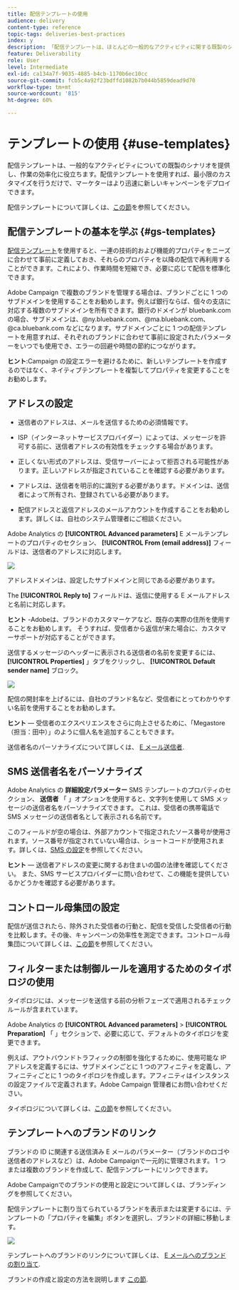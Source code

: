 ```yaml
---
title: 配信テンプレートの使用
audience: delivery
content-type: reference
topic-tags: deliveries-best-practices
index: y
description: 「配信テンプレートは、ほとんどの一般的なアクティビティに関する既製のシナリオを提供し、効率を高めるのに役立ちます。」
feature: Deliverability
role: User
level: Intermediate
exl-id: ca134a7f-9035-4885-b4cb-1170b6ec10cc
source-git-commit: fcb5c4a92f23bdffd1082b7b044b5859dead9d70
workflow-type: tm+mt
source-wordcount: '815'
ht-degree: 60%

---
```


# テンプレートの使用 {#use-templates}

配信テンプレートは、一般的なアクティビティについての既製のシナリオを提供し、作業の効率化に役立ちます。配信テンプレートを使用すれば、最小限のカスタマイズを行うだけで、マーケターはより迅速に新しいキャンペーンをデプロイできます。

配信テンプレートについて詳しくは、[この節](../../start/using/marketing-activity-templates.md)を参照してください。

## 配信テンプレートの基本を学ぶ {#gs-templates}

[配信テンプレート](../../start/using/marketing-activity-templates.md#creating-a-new-template)を使用すると、一連の技術的および機能的プロパティをニーズに合わせて事前に定義しておき、それらのプロパティを以降の配信で再利用することができます。これにより、作業時間を短縮でき、必要に応じて配信を標準化できます。

Adobe Campaign で複数のブランドを管理する場合は、ブランドごとに 1 つのサブドメインを使用することをお勧めします。例えば銀行ならば、個々の支店に対応する複数のサブドメインを所有できます。銀行のドメインが bluebank.com の場合、サブドメインは、@ny.bluebank.com、@ma.bluebank.com、@ca.bluebank.com などになります。サブドメインごとに 1 つの配信テンプレートを用意すれば、それぞれのブランドに合わせて事前に設定されたパラメーターをいつでも使用でき、エラーの回避や時間の節約につながります。

**ヒント**:Campaign の設定エラーを避けるために、新しいテンプレートを作成するのではなく、ネイティブテンプレートを複製してプロパティを変更することをお勧めします。

## アドレスの設定

* 送信者のアドレスは、メールを送信するための必須情報です。

* ISP（インターネットサービスプロバイダー）によっては、メッセージを許可する前に、送信者アドレスの有効性をチェックする場合があります。

* 正しくない形式のアドレスは、受信サーバーによって拒否される可能性があります。正しいアドレスが指定されていることを確認する必要があります。

* アドレスは、送信者を明示的に識別する必要があります。ドメインは、送信者によって所有され、登録されている必要があります。

* 配信アドレスと返信アドレスのメールアカウントを作成することをお勧めします。詳しくは、自社のシステム管理者にご相談ください。

Adobe Analytics の **[!UICONTROL Advanced parameters]** E メールテンプレートのプロパティのセクション、 **[!UICONTROL From (email address)]** フィールドは、送信者のアドレスに対応します。

![](assets/template-parameters.png)

アドレスドメインは、設定したサブドメインと同じである必要があります。

The **[!UICONTROL Reply to]** フィールドは、返信に使用する E メールアドレスと名前に対応します。

**ヒント** -Adobeは、ブランドのカスタマーケアなど、既存の実際の住所を使用することをお勧めします。 そうすれば、受信者から返信が来た場合に、カスタマーサポートが対応することができます。

送信するメッセージのヘッダーに表示される送信者の名前を変更するには、 **[!UICONTROL Properties]**  」タブをクリックし、 **[!UICONTROL Default sender name]** ブロック。

![](assets/template-content.png)

配信の開封率を上げるには、自社のブランド名など、受信者にとってわかりやすい名前を使用することをお勧めします。

**ヒント**  — 受信者のエクスペリエンスをさらに向上させるために、「Megastore（担当：田中）」のように個人名を追加することもできます。

送信者名のパーソナライズについて詳しくは、 [E メール送信者](../../designing/using/subject-line.md#email-sender).

## SMS 送信者名をパーソナライズ

Adobe Analytics の **詳細設定パラメーター** SMS テンプレートのプロパティのセクション、 **送信者** 「 」オプションを使用すると、文字列を使用して SMS メッセージの送信者名をパーソナライズできます。 これは、受信者の携帯電話で SMS メッセージの送信者名として表示される名前です。

このフィールドが空の場合は、外部アカウントで指定されたソース番号が使用されます。ソース番号が指定されていない場合は、ショートコードが使用されます。詳しくは、[SMS の設定](../../administration/using/configuring-sms-channel.md)を参照してください。

**ヒント**  — 送信者アドレスの変更に関するお住まいの国の法律を確認してください。 また、SMS サービスプロバイダーに問い合わせて、この機能を提供しているかどうかを確認する必要があります。

## コントロール母集団の設定

配信が送信されたら、除外された受信者の行動と、配信を受信した受信者の行動を比較します。その後、キャンペーンの効率性を測定できます。コントロール母集団について詳しくは、[この節](../../sending/using/control-group.md)を参照してください。

## フィルターまたは制御ルールを適用するためのタイポロジの使用

タイポロジには、メッセージを送信する前の分析フェーズで適用されるチェックルールが含まれています。

Adobe Analytics の **[!UICONTROL Advanced parameters]** > **[!UICONTROL Preparation]** 「 」セクションで、必要に応じて、デフォルトのタイポロジを変更できます。

例えば、アウトバウンドトラフィックの制御を強化するために、使用可能な IP アドレスを定義するには、サブドメインごとに 1 つのアフィニティを定義し、アフィニティごとに 1 つのタイポロジを作成します。アフィニティはインスタンスの設定ファイルで定義されます。Adobe Campaign 管理者にお問い合わせください。

タイポロジについて詳しくは、[この節](../../sending/using/managing-typologies.md)を参照してください。

## テンプレートへのブランドのリンク

ブランドの ID に関連する送信済み E メールのパラメーター（ブランドのロゴや送信者のアドレスなど）は、Adobe Campaignで一元的に管理されます。 1 つまたは複数のブランドを作成して、配信テンプレートにリンクできます。

Adobe Campaignでのブランドの使用と設定について詳しくは、ブランディングを参照してください。

配信テンプレートに割り当てられているブランドを表示または変更するには、テンプレートの「プロパティを編集」ボタンを選択し、ブランドの詳細に移動します。

![](assets/template-brand.png)

テンプレートへのブランドのリンクについて詳しくは、 [E メールへのブランドの割り当て](../../administration/using/branding.md#assigning-a-brand-to-an-email).

ブランドの作成と設定の方法を説明します [この節](../../administration/using/branding.md#creating-a-brand).
